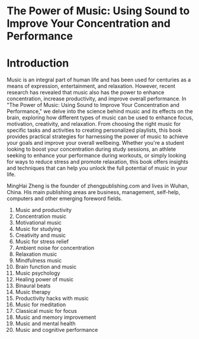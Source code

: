 # The Power of Music: Using Sound to Improve Your Concentration and Performance

# Introduction

Music is an integral part of human life and has been used for centuries as a means of expression, entertainment, and relaxation. However, recent research has revealed that music also has the power to enhance concentration, increase productivity, and improve overall performance. In "The Power of Music: Using Sound to Improve Your Concentration and Performance," we delve into the science behind music and its effects on the brain, exploring how different types of music can be used to enhance focus, motivation, creativity, and relaxation. From choosing the right music for specific tasks and activities to creating personalized playlists, this book provides practical strategies for harnessing the power of music to achieve your goals and improve your overall wellbeing. Whether you're a student looking to boost your concentration during study sessions, an athlete seeking to enhance your performance during workouts, or simply looking for ways to reduce stress and promote relaxation, this book offers insights and techniques that can help you unlock the full potential of music in your life.

MingHai Zheng is the founder of zhengpublishing.com and lives in Wuhan, China. His main publishing areas are business, management, self-help, computers and other emerging foreword fields.



1. Music and productivity
2. Concentration music
3. Motivational music
4. Music for studying
5. Creativity and music
6. Music for stress relief
7. Ambient noise for concentration
8. Relaxation music
9. Mindfulness music
10. Brain function and music
11. Music psychology
12. Healing power of music
13. Binaural beats
14. Music therapy
15. Productivity hacks with music
16. Music for meditation
17. Classical music for focus
18. Music and memory improvement
19. Music and mental health
20. Music and cognitive performance

